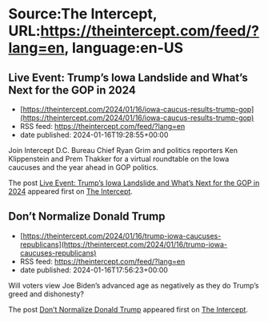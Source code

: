 # Source:The Intercept, URL:https://theintercept.com/feed/?lang=en, language:en-US

## Live Event: Trump’s Iowa Landslide and What’s Next for the GOP in 2024
 - [https://theintercept.com/2024/01/16/iowa-caucus-results-trump-gop](https://theintercept.com/2024/01/16/iowa-caucus-results-trump-gop)
 - RSS feed: https://theintercept.com/feed/?lang=en
 - date published: 2024-01-16T19:28:55+00:00

<p>Join Intercept D.C. Bureau Chief Ryan Grim and politics reporters Ken Klippenstein and Prem Thakker for a virtual roundtable on the Iowa caucuses and the year ahead in GOP politics.</p>
<p>The post <a href="https://theintercept.com/2024/01/16/iowa-caucus-results-trump-gop/">Live Event: Trump’s Iowa Landslide and What’s Next for the GOP in 2024</a> appeared first on <a href="https://theintercept.com">The Intercept</a>.</p>

## Don’t Normalize Donald Trump
 - [https://theintercept.com/2024/01/16/trump-iowa-caucuses-republicans](https://theintercept.com/2024/01/16/trump-iowa-caucuses-republicans)
 - RSS feed: https://theintercept.com/feed/?lang=en
 - date published: 2024-01-16T17:56:23+00:00

<p>Will voters view Joe Biden’s advanced age as negatively as they do Trump’s greed and dishonesty?</p>
<p>The post <a href="https://theintercept.com/2024/01/16/trump-iowa-caucuses-republicans/">Don’t Normalize Donald Trump</a> appeared first on <a href="https://theintercept.com">The Intercept</a>.</p>

